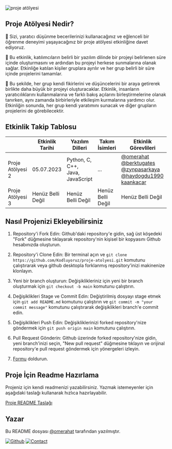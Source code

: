 ![proje atölyesi](https://github.com/Kodluyoruz/proje-atolyesi/assets/52050768/51b974bd-6b7f-489c-abb1-14d4cf855281)


## Proje Atölyesi Nedir?
🚀 Sizi, yaratıcı düşünme becerilerinizi kullanacağınız ve eğlenceli bir öğrenme deneyimi yaşayacağınız bir proje atölyesi etkinliğine davet ediyoruz.

📇 Bu etkinlik, katılımcıların belirli bir yazılım dilinde bir projeyi belirlenen süre içinde oluşturmasını ve ardından bu projeyi herkese sunmalarına olanak sağlar. Etkinliğe katılan kişiler gruplara ayrılır ve her grup belirli bir süre içinde projelerini tamamlar.

💌 Bu şekilde, her grup kendi fikirlerini ve düşüncelerini bir araya getirerek birlikte daha büyük bir projeyi oluşturacaklar. Etkinlik, insanların yaratıcılıklarını kullanmalarına ve farklı bakış açılarını birleştirmelerine olanak tanırken, aynı zamanda birbirleriyle etkileşim kurmalarına yardımcı olur. Etkinliğin sonunda, her grup kendi yaratımını sunacak ve diğer grupların projelerini de görebilecektir.

## Etkinlik Takip Tablosu
|                  | Etkinlik Tarihi   | Yazılım Dilleri                  | Takım İsimleri    | Etkinlik Görevlileri                                                                                                                                                                     |
|------------------|-------------------|----------------------------------|-------------------|------------------------------------------------------------------------------------------------------------------------------------------------------------------------------------------|
| Proje Atölyesi 2 | 05.07.2023        | Python, C, C++, Java, JavaScript | ...               | [@omerahat](https://github.com/omerahat) [@berktugates](https://github.com/berktugates) [@zynpasarkaya](https://github.com/zynpasarkaya) [@haydogdu1990](https://github.com/haydogdu1990) [kaankacar](https://github.com/kaankacar) |
| Proje Atölyesi 3 | Henüz Belli Değil | Henüz Belli Değil                | Henüz Belli Değil | Henüz Belli Değil                                                                                                                                                                        |

## Nasıl Projenizi Ekleyebilirsiniz
1. Repository'i Fork Edin: Github'daki repository'e gidin, sağ üst köşedeki "Fork" düğmesine tıklayarak repository'nin kişisel bir kopyasını Github hesabınızda oluşturun.

2. Repository'i Clone Edin: Bir terminal açın ve ``` git clone https://github.com/Kodluyoruz/proje-atolyesi.git ``` komutunu çalıştırarak veya github desktopla forklanmış repository'inizi makinenize klonlayın.

3. Yeni bir branch oluşturun: Değişiklikleriniz için yeni bir branch oluşturmak için ``` git checkout -b main ``` komutunu çalıştırın.

4. Değişiklikleri Stage ve Commit Edin: Değiştirilmiş dosyayı stage etmek için ``` git add README.md ``` komutunu çalıştırın ve ``` git commit -m "your commit message" ``` komutunu çalıştırarak değişiklikleri branch'e commit edin.

5. Değişiklikleri Push Edin: Değişikliklerinizi forked repository'nize göndermek için ``` git push origin main ``` komutunu çalıştırın.

6. Pull Request Gönderin: Github üzerinde forked repository'nize gidin, yeni branch'inizi seçin, "New pull request" düğmesine tıklayın ve orijinal repository'e pull request göndermek için yönergeleri izleyin.

7. [Formu](https://forms.gle/mcqoBpeHBKmAfnzn6) doldurun.

## Proje İçin Readme Hazırlama

Projeniz için kendi readmenizi yazabilirsiniz. Yazmak istemeyenler için aşağıdaki taslağı kullanarak hızlıca hazırlayabilir.

[Proje README Taslağı](https://docs.google.com/document/d/1i6h_fZC1tds9_VKSwVKtfP2K-gvJvI7fmxGa6nYUNJc/edit?usp=sharing)


## Yazar

Bu README dosyası [@omerahat](https://github.com/omerahat) tarafından yazılmıştır.

[![Github](https://img.shields.io/badge/github-omerahat-red)](https://github.com/omerahat)
[![Contact](https://img.shields.io/badge/contact-linkedin-blue)](https://www.linkedin.com/in/omerahat/)

